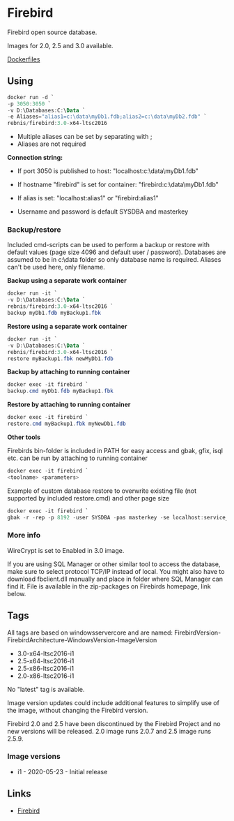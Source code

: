 # Firebird

Firebird open source database.

Images for 2.0, 2.5 and 3.0 available.

[Dockerfiles](https://github.com/rebnis/DockerPublic/tree/master/Firebird)

## Using

```powershell
docker run -d `
-p 3050:3050 `
-v D:\Databases:C:\Data `
-e Aliases="alias1=c:\data\myDb1.fdb;alias2=c:\data\myDb2.fdb" `
rebnis/firebird:3.0-x64-ltsc2016
```

* Multiple aliases can be set by separating with ;
* Aliases are not required

**Connection string:**

* If port 3050 is published to host: "localhost:c:\data\myDb1.fdb"
* If hostname "firebird" is set for container: "firebird:c:\data\myDb1.fdb"
* If alias is set: "localhost:alias1" or "firebird:alias1"

* Username and password is default SYSDBA and masterkey

### Backup/restore

Included cmd-scripts can be used to perform a backup or restore with default values (page size 4096 and default user / password). Databases are assumed to be in c:\data folder so only database name is required. Aliases can't be used here, only filename.

**Backup using a separate work container**

```powershell
docker run -it `
-v D:\Databases:C:\Data `
rebnis/firebird:3.0-x64-ltsc2016 `
backup myDb1.fdb myBackup1.fbk
```

**Restore using a separate work container**

```powershell
docker run -it `
-v D:\Databases:C:\Data `
rebnis/firebird:3.0-x64-ltsc2016 `
restore myBackup1.fbk newMyDb1.fdb
```

**Backup by attaching to running container**

```powershell
docker exec -it firebird `
backup.cmd myDb1.fdb myBackup1.fbk
```

**Restore by attaching to running container**

```powershell
docker exec -it firebird `
restore.cmd myBackup1.fbk myNewDb1.fdb
```

**Other tools**

Firebirds bin-folder is included in PATH for easy access and gbak, gfix, isql etc. can be run by attaching to running container

```powershell
docker exec -it firebird `
<toolname> <parameters>
```

Example of custom database restore to overwrite existing file (not supported by included restore.cmd) and other page size

```powershell
docker exec -it firebird `
gbak -r -rep -p 8192 -user SYSDBA -pas masterkey -se localhost:service_mgr c:\data\myBackup1.fbk c:\data\myDb1.fdb
```

### More info

WireCrypt is set to Enabled in 3.0 image.

If you are using SQL Manager or other similar tool to access the database, make sure to select protocol TCP/IP instead of local. You might also have to download fbclient.dll manually and place in folder where SQL Manager can find it. File is available in the zip-packages on Firebirds homepage, link below.

## Tags

All tags are based on windowsservercore and are named: 
FirebirdVersion-FirebirdArchitecture-WindowsVersion-ImageVersion

* 3.0-x64-ltsc2016-i1
* 2.5-x64-ltsc2016-i1
* 2.5-x86-ltsc2016-i1
* 2.0-x86-ltsc2016-i1

No "latest" tag is available.

Image version updates could include additional features to simplify use of the image, without changing the Firebird version.

Firebird 2.0 and 2.5 have been discontinued by the Firebird Project and no new versions will be released. 2.0 image runs 2.0.7 and 2.5 image runs 2.5.9. 

### Image versions

* i1 - 2020-05-23 - Initial release

## Links

* [Firebird](https://firebirdsql.org/)
